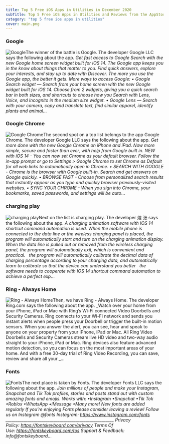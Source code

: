 ```yaml
---
title: Top 5 Free iOS Apps in Utilities in December 2020
subTitle: Top 5 Free iOS Apps in Utilities and Reviews from the AppStore in December 2020.
category: "top 5 free ios apps in utilities"
cover: main.png
---
```


### Google

![Google](https://is5-ssl.mzstatic.com/image/thumb/Purple124/v4/49/24/c6/4924c69e-f6ac-0549-5631-3396e0d279d9/logo_gsa_ios_color-0-0-1x_U007emarketing-0-0-0-6-0-0-sRGB-0-0-0-GLES2_U002c0-512MB-85-220-0-0.png/100x100bb.png)The winner of the battle is Google. The developer Google LLC says the following about the app. _Get fast access to Google Search with the new Google home screen widget built for iOS 14. The Google app keeps you in the know about things that matter to you. Find quick answers, explore your interests, and stay up to date with Discover. The more you use the Google app, the better it gets.  More ways to access Google: • Google Search widget — Search from your home screen with the new Google widget built for iOS 14. Choose from 2 widgets, giving you a quick search bar in both sizes, and shortcuts to choose how you Search with Lens, Voice, and Incognito in the medium size widget. • Google Lens — Search with your camera, copy and translate text, find similar apparel, identify plants and animal_...

### Google Chrome

![Google Chrome](https://is4-ssl.mzstatic.com/image/thumb/Purple114/v4/2b/0a/b6/2b0ab6ad-835f-3a56-1898-ada98b368310/AppIcon-0-0-1x_U007emarketing-0-0-0-6-0-0-sRGB-0-0-0-GLES2_U002c0-512MB-85-220-0-0.png/100x100bb.png)The second spot on a top list belongs to the app Google Chrome. The developer Google LLC says the following about the app. _Get more done with the new Google Chrome on iPhone and iPad. Now more simple, secure and faster than ever, with help from Google built in.  NEW with iOS 14 - You can now set Chrome as your default browser. Follow the in-app prompt or go to Settings > Google Chrome to set Chrome as Default for all web links to automatically open in Chrome.   • SEARCH WITH GOOGLE - Chrome is the browser with Google built-in. Search and get answers on Google quickly.   • BROWSE FAST - Choose from personalized search results that instantly appear as you type and quickly browser previously-visited websites.  • SYNC YOUR CHROME - When you sign into Chrome, your bookmarks, saved passwords, and settings will be auto_...

### charging play

![charging play](https://is4-ssl.mzstatic.com/image/thumb/Purple114/v4/5c/10/2b/5c102b9d-3b31-6263-9cfa-08e158489767/AppIcon-0-0-1x_U007emarketing-0-0-0-7-0-0-sRGB-0-0-0-GLES2_U002c0-512MB-85-220-0-0.png/100x100bb.png)Next on the list is charging play. The developer 煌 张 says the following about the app. _A charging animation software with IOS 14 shortcut command automation is used. When the mobile phone is connected to the data line or the wireless charging panel is placed, the program will automatically start and turn on the charging animation display. When the data line is pulled out or removed from the wireless charging panel, the program will automatically exit, which is convenient and practical.   the program will automatically calibrate the decimal data of charging percentage according to your charging data, and automatically learn to calibrate so that the device can understand you better   the software needs to cooperate with IOS 14 shortcut command automation to achieve a perfect exp_...

### Ring - Always Home

![Ring - Always Home](https://is3-ssl.mzstatic.com/image/thumb/Purple124/v4/28/1f/f1/281ff165-686c-cd97-4cd5-f726497f237c/AppIcon-NH-0-0-1x_U007emarketing-0-0-0-10-0-0-sRGB-0-0-0-GLES2_U002c0-512MB-85-220-0-0.png/100x100bb.png)Then, we have Ring - Always Home. The developer Ring.com says the following about the app. _Watch over your home from your iPhone, iPad or Mac with Ring’s Wi-Fi connected Video Doorbells and Security Cameras.   Ring connects to your Wi-Fi network and sends you instant alerts when people press your Doorbell or trigger the built-in motion sensors. When you answer the alert, you can see, hear and speak to anyone on your property from your iPhone, iPad or Mac.   All Ring Video Doorbells and Security Cameras stream live HD video and two-way audio straight to your iPhone, iPad or Mac. Ring devices also feature advanced motion detection, so you can focus on the most important areas of your home. And with a free 30-day trial of Ring Video Recording, you can save, review and share all your _...

### Fonts

![Fonts](https://is1-ssl.mzstatic.com/image/thumb/Purple124/v4/0a/4a/ef/0a4aeffa-10d9-9a5a-a9ff-a2ff6cbfaf20/AppIcon-0-0-1x_U007emarketing-0-0-0-7-0-0-sRGB-0-0-0-GLES2_U002c0-512MB-85-220-0-0.png/100x100bb.png)The next place is taken by Fonts. The developer Fonts LLC says the following about the app. _Join millions of people and make your Instagram, Snapchat and Tik Tok profiles, stories and posts stand out with custom amazing fonts and emojis. Works with: •Instagram •Snapchat •Tik Tok •Roblox •WhatsApp •iMessage •Many more!  New fonts are added regularly  If you’re enjoying Fonts please consider leaving a review!  Follow us on Instagram @fonts  Instagram: https://www.instagram.com/fonts  ______________________________________________________  Privacy Policy: https://fontskeyboard.com/privacy  Terms Of Use: https://fontskeyboard.com/tos  Support & Feedback: info@fontskeyboard_...

